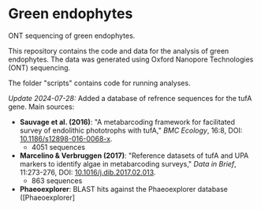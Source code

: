 # Green endophytes
ONT sequencing of green endophytes.

This repository contains the code and data for the analysis of green endophytes. The data was generated using Oxford Nanopore Technologies (ONT) sequencing.

The folder "scripts" contains code for running analyses. 

*Update 2024-07-28:* Added a database of refrence sequences for the tufA gene. Main sources:     
- **Sauvage et al. (2016)**: "A metabarcoding framework for facilitated survey of endolithic phototrophs with tufA," *BMC Ecology*, 16:8, DOI: [10.1186/s12898-016-0068-x](https://doi.org/10.1186/s12898-016-0068-x).
  - 4051 sequences
- **Marcelino & Verbruggen (2017)**: "Reference datasets of tufA and UPA markers to identify algae in metabarcoding surveys," *Data in Brief*, 11:273-276, DOI: [10.1016/j.dib.2017.02.013](https://doi.org/10.1016/j.dib.2017.02.013).
  - 863 sequences
- **Phaeoexplorer**: BLAST hits against the Phaeoexplorer database ([Phaeoexplorer]